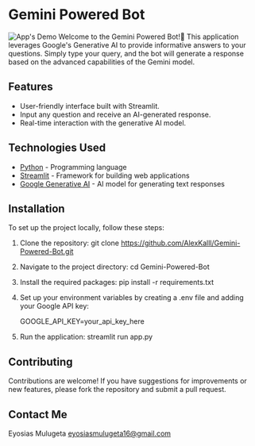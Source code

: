 # Gemini Powered Bot
![App's Demo](https://raw.githubusercontent.com/THEYCALLMEJO/Gemeni-Powerd-Chat_Bot/master/Demo.png)
Welcome to the Gemini Powered Bot!👋 This application leverages Google's Generative AI to provide informative answers to your questions. Simply type your query, and the bot will generate a response based on the advanced capabilities of the Gemini model.

## Features
- User-friendly interface built with Streamlit.
- Input any question and receive an AI-generated response.
- Real-time interaction with the generative AI model.

## Technologies Used
- [Python](https://www.python.org/) - Programming language
- [Streamlit](https://streamlit.io/) - Framework for building web applications
- [Google Generative AI](https://cloud.google.com/generative-ai) - AI model for generating text responses

## Installation
To set up the project locally, follow these steps:

1. Clone the repository:
      git clone https://github.com/AlexKalll/Gemini-Powered-Bot.git
   
2. Navigate to the project directory:
      cd Gemini-Powered-Bot
   
3. Install the required packages:
      pip install -r requirements.txt
   
4. Set up your environment variables by creating a .env file and adding your Google API key:
   
   GOOGLE_API_KEY=your_api_key_here
   
5. Run the application:
      streamlit run app.py
   

## Contributing
Contributions are welcome! If you have suggestions for improvements or new features, please fork the repository and submit a pull request.

## Contact Me 
Eyosias Mulugeta
eyosiasmulugeta16@gmail.com
